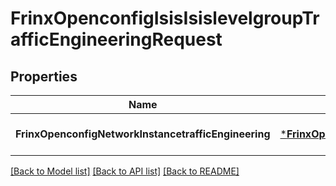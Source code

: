 # FrinxOpenconfigIsisIsislevelgroupTrafficEngineeringRequest

## Properties
Name | Type | Description | Notes
------------ | ------------- | ------------- | -------------
**FrinxOpenconfigNetworkInstancetrafficEngineering** | [***FrinxOpenconfigIsisIsislevelgroupTrafficEngineering**](frinx.openconfig.isis.isislevelgroup.TrafficEngineering.md) |  | [optional] [default to null]

[[Back to Model list]](../README.md#documentation-for-models) [[Back to API list]](../README.md#documentation-for-api-endpoints) [[Back to README]](../README.md)


